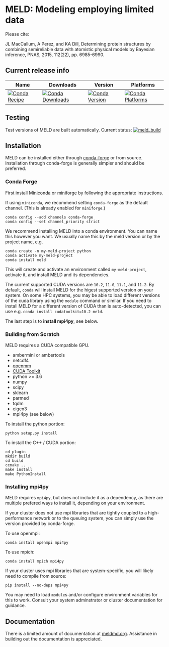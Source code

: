 # MELD: Modeling employing limited data

Please cite:

JL MacCallum, A Perez, and KA Dill, Determining protein structures by combining semireliable data
with atomistic physical models by Bayesian inference, PNAS, 2015, 112(22), pp. 6985-6990.

## Current release info

| Name | Downloads | Version | Platforms |
| --- | --- | --- | --- |
| [![Conda Recipe](https://img.shields.io/badge/recipe-meld-green.svg)](https://anaconda.org/conda-forge/meld) | [![Conda Downloads](https://img.shields.io/conda/dn/conda-forge/meld.svg)](https://anaconda.org/conda-forge/meld) | [![Conda Version](https://img.shields.io/conda/vn/conda-forge/meld.svg)](https://anaconda.org/conda-forge/meld) | [![Conda Platforms](https://img.shields.io/conda/pn/conda-forge/meld.svg)](https://anaconda.org/conda-forge/meld) |

## Testing

Test versions of MELD are built automatically. Current status:
[![meld_build](https://github.com/maccallumlab/meld/actions/workflows/CI.yml/badge.svg)](https://github.com/maccallumlab/meld/actions)


## Installation

MELD can be installed either through [conda-forge](https://conda-forge.org/) or from source. Installation through 
conda-forge is generally simpler and should be preferred.

### Conda Forge

First install [Miniconda](https://docs.conda.io/en/latest/miniconda.html#installing) or
[miniforge](https://github.com/conda-forge/miniforge) by following the appropriate instructions.

If using `miniconda`, we recommend setting `conda-forge` as the default channel. (This is already enabled for `miniforge`.)
```
conda config --add channels conda-forge 
conda config --set channel_priority strict
```

We recommend installing MELD into a conda environment. You can name this however you want. We usually name this by the
meld version or by the project name, e.g.
```
conda create -n my-meld-project python
conda activate my-meld-project
conda install meld
```

This will create and activate an environment called `my-meld-project`, activate it, and install MELD and its dependencies.

The current supported CUDA versions are `10.2`, `11.0`, `11.1`, and `11.2`. By default, `conda` will install MELD
for the higest supported version on your system. On some HPC systems, you may be able to load different versions of the cuda
library using the `module` command or similar. If you need to install MELD for a different version of CUDA than is
auto-detected, you can use e.g. `conda install cudatoolkit=10.2 meld`.

The last step is to **install mpi4py**, see below.

### Building from Scratch

MELD requires a CUDA compatible GPU.

* ambermini or ambertools
* netcdf4
* [openmm](https://github.com/pandegroup/openmm)
* [CUDA Toolkit](https://developer.nvidia.com/cuda-toolkit)
* python >= 3.6
* numpy
* scipy
* sklearn
* parmed
* tqdm
* eigen3
* mpi4py (see below)

To install the python portion:
```
python setup.py install
```

To install the C++ / CUDA portion:
```
cd plugin
mkdir build
cd build
ccmake ..
make install
make PythonInstall
```

### Installing mpi4py

MELD requires `mpi4py`, but does not include it as a dependency, as there are multiple prefered ways to install
it, depending on your environment.

If your cluster does not use mpi libraries that are tightly coupled to a high-performance network or to the queuing system,
you can simply use the version provided by conda-forge.

To use openmpi:
```
conda install openmpi mpi4py
```
To use mpich:
```
conda install mpich mpi4py
```

If your cluster uses mpi libraries that are system-specific, you will likely need to compile from source:
```
pip install --no-deps mpi4py
```
You may need to load `module`s and/or configure environment variables for this to work. Consult your system adminstrator or
cluster documentation for guidance.

## Documentation

There is a limited amount of documentation at [meldmd.org](http://meldmd.org). Assistance in building out the documentation
is appreciated.
